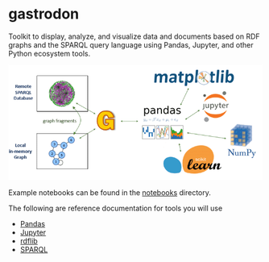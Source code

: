 # gastrodon

Toolkit to display,  analyze,  and visualize data and documents based on RDF graphs and the SPARQL query language using Pandas,  Jupyter, and other Python ecosystem tools.

![Gastrodon Links SPARQL to Pandas](art/logo-hero.png)

Example notebooks can be found in the [notebooks](notebooks) directory.

The following are reference documentation for tools you will use

* [Pandas](http://pandas.pydata.org/pandas-docs/stable/)
* [Jupyter](http://jupyter.org/index.html)
* [rdflib](https://github.com/RDFLib/rdflib#readme)
* [SPARQL](http://www.w3.org/TR/2013/REC-sparql11-query-20130321/#basicpatterns)

